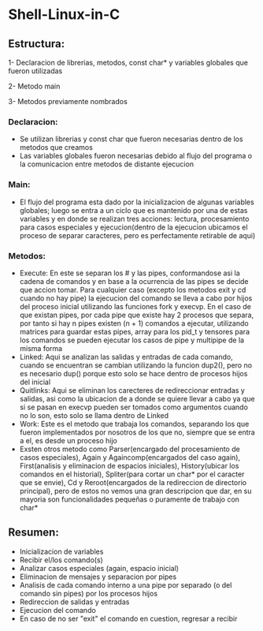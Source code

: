 # Shell-Linux-in-C

## Estructura:

1- Declaracion de librerias, metodos, const char* y variables globales que fueron utilizadas

2- Metodo main

3- Metodos previamente nombrados

### Declaracion:
- Se utilizan librerias y const char que fueron necesarias dentro de los metodos que creamos
- Las variables globales fueron necesarias debido al flujo del programa o la comunicacion entre metodos de distante ejecucion

### Main:
- El flujo del programa esta dado por la inicializacion de algunas variables globales; luego se entra a un ciclo que es mantenido por una de estas variables y en donde se realizan tres acciones: lectura, procesamiento para casos especiales y ejecucion(dentro de la ejecucion ubicamos el proceso de separar caracteres, pero es perfectamente retirable de aqui)

### Metodos:
- Execute: En este se separan los # y las pipes, conformandose asi la cadena de comandos y en base a la ocurrencia de las pipes se decide que accion tomar. Para cualquier caso (excepto los metodos exit y cd cuando no hay pipe) la ejecucion del comando se lleva a cabo por hijos del proceso inicial utilizando las funciones fork y execvp. En el caso de que existan pipes, por cada pipe que existe hay 2 procesos que separa, por tanto si hay n pipes existen (n + 1) comandos a ejecutar, utilizando matrices para guardar estas pipes, array para los pid_t y tensores para los comandos se pueden ejecutar los casos de pipe y multipipe de la misma forma
- Linked: Aqui se analizan las salidas y entradas de cada comando, cuando se encuentran se cambian utilizando la funcion dup2(), pero no es necesario dup() porque esto solo se hace dentro de procesos hijos del inicial
- Quitlinks: Aqui se eliminan los carecteres de redireccionar entradas y salidas, asi como la ubicacion de a donde se quiere llevar a cabo ya que si se pasan en execvp pueden ser tomados como argumentos cuando no lo son, esto solo se llama dentro de Linked
- Work: Este es el metodo que trabaja los comandos, separando los que fueron implementados por nosotros de los que no, siempre que se entra a el, es desde un proceso hijo
- Exsten otros metodo como Parser(encargado del procesamiento de casos especiales), Again y Againcomp(encargados del caso again), First(analisis y eliminacion de espacios iniciales), History(ubicar los comandos en el historial), Spliter(para cortar un char* por el caracter que se envie), Cd y Reroot(encargados de la redireccion de directorio principal), pero de estos no vemos una gran descripcion que dar, en su mayoria son funcionalidades pequeñas o puramente de trabajo con char*

## Resumen:
- Inicializacion de variables
- Recibir el/los comando(s)
- Analizar casos especiales (again, espacio inicial)
- Eliminacion de mensajes y separacion por pipes
- Analisis de cada comando interno a una pipe por separado (o del comando sin pipes) por los procesos hijos
- Redireccion de salidas y entradas
- Ejecucion del comando
- En caso de no ser "exit" el comando en cuestion, regresar a recibir
